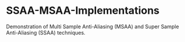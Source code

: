 # SSAA-MSAA-Implementations
Demonstration of Multi Sample Anti-Aliasing (MSAA) and Super Sample Anti-Aliasing (SSAA) techniques.
